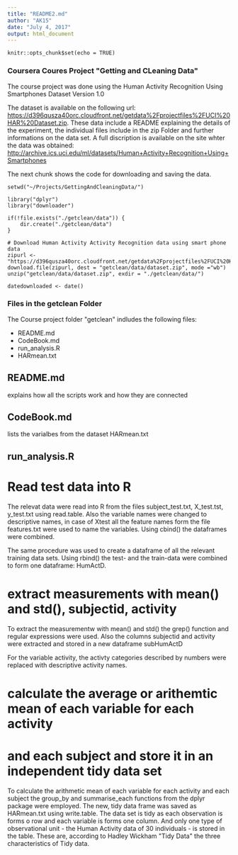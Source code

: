 ```yaml
---
title: "README2.md"
author: "AK15"
date: "July 4, 2017"
output: html_document
---
```


```{r setup, include=FALSE}
knitr::opts_chunk$set(echo = TRUE)
```
### Coursera Coures Project "Getting and CLeaning Data"

The course project was done using the Human Activity Recognition
Using Smartphones Dataset Version 1.0

The dataset is available on the following url: https://d396qusza40orc.cloudfront.net/getdata%2Fprojectfiles%2FUCI%20HAR%20Dataset.zip. 
These data include a README explaining the details of the experiment, the individual files
include in the zip Folder and further informations on the data set. A full discription
is available on the site whter the data was obtained: 
http://archive.ics.uci.edu/ml/datasets/Human+Activity+Recognition+Using+Smartphones

The next chunk shows the code for downloading and saving the data.

```{r}
setwd("~/Projects/GettingAndCleaningData/")

library("dplyr")
library("downloader")

if(!file.exists("./getclean/data")) {
    dir.create("./getclean/data")
}

# Download Human Activity Activity Recognition data using smart phone data
zipurl <- "https://d396qusza40orc.cloudfront.net/getdata%2Fprojectfiles%2FUCI%20HAR%20Dataset.zip"
download.file(zipurl, dest = "getclean/data/dataset.zip", mode ="wb")
unzip("getclean/data/dataset.zip", exdir = "./getclean/data/")

datedownloaded <- date()

```

### Files in the getclean Folder

The Course project folder "getclean" indludes the following files: 
- README.md
- CodeBook.md
- run_analysis.R
- HARmean.txt

## README.md
explains how all the scripts work and how they are connected

## CodeBook.md
lists the varialbes from the dataset HARmean.txt

## run_analysis.R

# Read test data into R
The relevat data were read into R from the files subject_test.txt, X_test.tst,
y_test.txt using read.table. Also the variable names were changed to descriptive 
names, in case of Xtest all the feature names form the file features.txt were used 
to name the variables. 
Using cbind() the dataframes were combined. 

The same procedure was used to create a dataframe of all the relevant training
data sets.
Using rbind() the test- and the train-data were combined to form one dataframe: 
HumActD.

# extract measurements with mean() and std(), subjectid, activity

To extract the measurementw with mean() and std() the grep() function and regular
expressions were used. Also the columns subjectid and activity were extracted and 
stored in a new dataframe subHumActD

For the variable activity, the activty categories described by numbers were replaced
with descriptive activity names. 

# calculate the average or arithemtic mean of each variable for each activity 
# and each subject and store it in an independent tidy data set

To calculate the arithmetic mean of each variable for each activity and each
subject the group_by and summarise_each functions from the dplyr package were 
employed. 
The new, tidy data frame was saved as HARmean.txt using write.table. The data 
set is tidy as each observation is forms o row and each variable is forms one column.
And only one type of observational unit - the Human Activity data of 30 individuals -
is stored in the table. These are, according to Hadley Wickham "Tidy Data" the 
three characteristics of Tidy data.